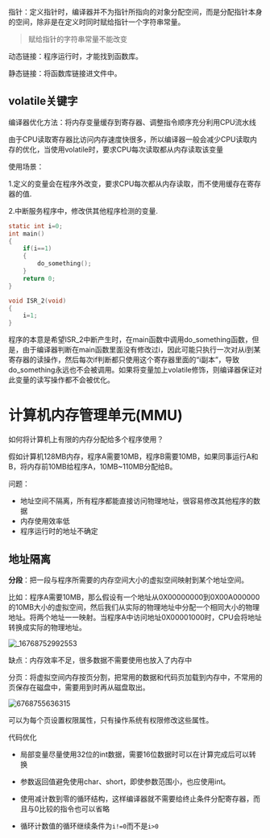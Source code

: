 指针：定义指针时，编译器并不为指针所指向的对象分配空间，而是分配指针本身的空间，除非是在定义时同时赋给指针一个字符串常量。

> 赋给指针的字符串常量不能改变



动态链接：程序运行时，才能找到函数库。

静态链接：将函数库链接进文件中。



## volatile关键字

编译器优化方法：将内存变量缓存到寄存器、调整指令顺序充分利用CPU流水线

由于CPU读取寄存器比访问内存速度快很多，所以编译器一般会减少CPU读取内存的优化，当使用volatile时，要求CPU每次读取都从内存读取该变量

使用场景：

1.定义的变量会在程序外改变，要求CPU每次都从内存读取，而不使用缓存在寄存器的值.

2.中断服务程序中，修改供其他程序检测的变量.

```c
static int i=0;
int main()
{
    if(i==1)
    {
        do_something();
    }
    return 0;
}

void ISR_2(void)
{
    i=1;
}
```

程序的本意是希望ISR_2中断产生时，在main函数中调用do_something函数，但是，由于编译器判断在main函数里面没有修改过i，因此可能只执行一次对从i到某寄存器的读操作，然后每次if判断都只使用这个寄存器里面的“i副本”，导致do_something永远也不会被调用。如果将变量加上volatile修饰，则编译器保证对此变量的读写操作都不会被优化。




# 计算机内存管理单元(MMU)

如何将计算机上有限的内存分配给多个程序使用？

假如计算机128MB内存，程序A需要10MB，程序B需要10MB，如果同事运行A和B，将内存前10MB给程序A，10MB~110MB分配给B。

问题：

* 地址空间不隔离，所有程序都能直接访问物理地址，很容易修改其他程序的数据
* 内存使用效率低
* 程序运行时的地址不确定



## 地址隔离

**分段**：把一段与程序所需要的内存空间大小的虚拟空间映射到某个地址空间。

比如：程序A需要10MB，那么假设有一个地址从0X00000000到0X00A000000的10MB大小的虚拟空间，然后我们从实际的物理地址中分配一个相同大小的物理地址。将两个地址一一映射。当程序A中访问地址0X00001000时，CPU会将地址转换成实际的物理地址。

![_16768752992553](https://liepinote.oss-cn-beijing.aliyuncs.com/test/202303101307145.png)

缺点：内存效率不足，很多数据不需要使用也放入了内存中



分页：将虚拟空间内存按页分割，把常用的数据和代码页加载到内存中，不常用的页保存在磁盘中，需要用到时再从磁盘取出。

![6768755636315](https://liepinote.oss-cn-beijing.aliyuncs.com/test/202303101307712.png)

可以为每个页设置权限属性，只有操作系统有权限修改这些属性。



代码优化

* 局部变量尽量使用32位的int数据，需要16位数据时可以在计算完成后可以转换

* 参数返回值避免使用char、short，即使参数范围小，也应使用int。

* 使用减计数到零的循环结构，这样编译器就不需要给终止条件分配寄存器，而且与0比较的指令也可以省略

* 循环计数值的循环继续条件为`i!=0`而不是`i>0`

  


